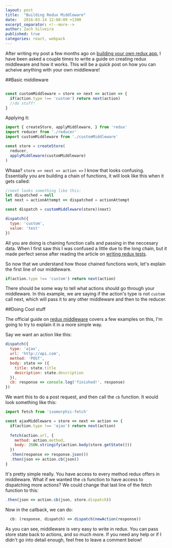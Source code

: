 ```yaml
---
layout: post
title:  "Building Redux Middleware"
date:   2016-03-14 12:00:09 +1300
excerpt_separator: <!--more-->
author: Zach Silveira
published: true
categories: react, webpack
---
```


After writing my post a few months ago on [building your own redux app](https://reactjsnews.com/your-first-redux-app), I have been asked a couple times to write a guide on creating redux middleware and how it works. This will be a quick post on how you can acheive anything with your own middleware!

<!--more-->

##Basic middleware

```js

const customMiddleware = store => next => action => {
  if(action.type !== 'custom') return next(action)
  //do stuff!
}
```

Applying it:

```js
import { createStore, applyMiddleware, } from 'redux'
import reducer from './reducer'
import customMiddleware from './customMiddleware'

const store = createStore(
  reducer,
  applyMiddleware(customMiddleware)
)
```

Whaaa? `store => next => action =>` I know that looks confusing. Essentially you are building a chain of functions, it will look like this when it gets called:

```js
//next looks something like this:
let dispatched = null
let next = actionAttempt => dispatched = actionAttempt 

const dispatch = customMiddleware(store)(next)

dispatch({
  type: 'custom',
  value: 'test'
})
```

All you are doing is chaining function calls and passing in the neccesary data. When I first saw this I was confused a little due to the long chain, but it made perfect sense after reading the article on [writing redux tests](http://redux.js.org/docs/recipes/WritingTests.html). 

So now that we understand how those chained functions work, let's explain the first line of our middleware.

```js
if(action.type !== 'custom') return next(action)
```

There should be some way to tell what actions should go through your middleware. In this example, we are saying if the action's type is not `custom` call next, which will pass it to any other middleware and then to the reducer.

##Doing Cool stuff

The official guide on [redux middleware](http://redux.js.org/docs/advanced/Middleware.html) covers a few examples on this, I'm going to try to explain it in a more simple way.

Say we want an action like this:

```js
dispatch({
  type: 'ajax',
  url: 'http://api.com',
  method: 'POST',
  body: state => ({
    title: state.title
    description: state.description
  }),
  cb: response => console.log('finished!', response)
})

```

We want this to do a post request, and then call the `cb` function. It would look something like this:

```js
import fetch from 'isomorphic-fetch'

const ajaxMiddleware = store => next => action => {
  if(action.type !== 'ajax') return next(action)
  
  fetch(action.url, {
    method: action.method,
    body: JSON.stringify(action.body(store.getState()))
  })
  .then(response => response.json())
  .then(json => action.cb(json))
}
```

It's pretty simple really. You have access to every method redux offers in middleware. What if we wanted the `cb` function to have access to dispatching more actions? We could change that last line of the fetch function to this: 

```js
.then(json => action.cb(json, store.dispatch))
```

Now in the callback, we can do:

```js
  cb: (response, dispatch) => dispatch(newAction(response))

```

As you can see, middleware is very easy to write in redux. You can pass store state back to actions, and so much more. If you need any help or if I didn't go into detail enough, feel free to leave a comment below!
